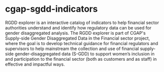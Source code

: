 # cgap-sgdd-indicators

RGDD explorer is an interactive catalog of indicators to help financial sector authorities 
understand and identify how regulatory data can be used for gender disaggregated analysis. The RGDD explorer is part of CGAP's Supply-side Gender Disaggregated Data in the Financial sector project, 
where the goal is to develop technical guidance for financial regulators and supervisors to help mainstream the collection and use of financial supply-side gender-disaggregated data (S-GDD) 
to support women’s inclusion in and participation to the financial sector (both as customers and as staff) in effective and impactful ways.
